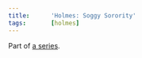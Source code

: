 ```yaml
---
title:      'Holmes: Soggy Sorority'
tags:       [holmes]
---
```


Part of [a series](http://blog.tracefunc.com/2008/04/01/holmes-on-software).
